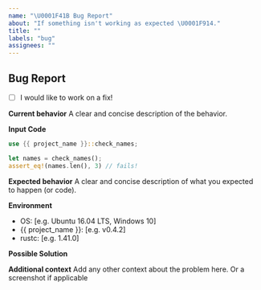 ```yaml
---
name: "\U0001F41B Bug Report"
about: "If something isn't working as expected \U0001F914."
title: ""
labels: "bug"
assignees: ""
---
```


## Bug Report

<!-- If you want to help out with a PR, feel free to tick the box below :) -->
- [ ] I would like to work on a fix!

**Current behavior**
A clear and concise description of the behavior.

**Input Code**

```rust
use {{ project_name }}::check_names;

let names = check_names();
assert_eq!(names.len(), 3) // fails!
```

**Expected behavior**
A clear and concise description of what you expected to happen (or code).

**Environment**

- OS: [e.g. Ubuntu 16.04 LTS, Windows 10]
- {{ project_name }}: [e.g. v0.4.2]
- rustc: [e.g. 1.41.0]

**Possible Solution**

<!--- If you have suggestions on a fix for the bug -->

**Additional context**
Add any other context about the problem here. Or a screenshot if applicable
